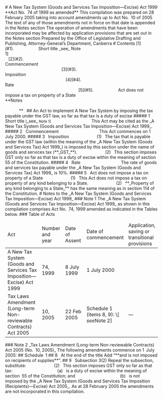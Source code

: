 <?xml:namespace prefix = v ns = "urn:schemas-microsoft-com:vml" /><v:shapetype id="_x0000_t75" coordsize="21600,21600" o:preferrelative="t" o:spt="75" filled="f" stroked="f" path=" m@4@5 l@4@11@9@11@9@5 xe"><v:stroke joinstyle="miter"></v:stroke><v:formulas><v:f eqn="if lineDrawn pixelLineWidth 0 "></v:f><v:f eqn="sum @0 1 0 "></v:f><v:f eqn="sum 0 0 @1 "></v:f><v:f eqn="prod @2 1 2 "></v:f><v:f eqn="prod @3 21600 pixelWidth "></v:f><v:f eqn="prod @3 21600 pixelHeight "></v:f><v:f eqn="sum @0 0 1 "></v:f><v:f eqn="prod @6 1 2 "></v:f><v:f eqn="prod @7 21600 pixelWidth "></v:f><v:f eqn="sum @8 21600 0 "></v:f><v:f eqn="prod @7 21600 pixelHeight "></v:f><v:f eqn="sum @10 21600 0 "></v:f></v:formulas><v:path o:extrusionok="f" gradientshapeok="t" o:connecttype="rect"></v:path><o:lock v:ext="edit" aspectratio="t"></o:lock></v:shapetype><v:shape id="_x0000_i1025" style="WIDTH: 114pt; HEIGHT: 84pt" type="#_x0000_t75" coordsize="21600,21600" fillcolor="winColor(17)"><v:imagedata o:title="" src="EC302E5BFC097061CA256FB60026CFBF/$FILE/image001.png"></v:imagedata></v:shape><o:p></o:p>

# A New Tax System (Goods and Services Tax Imposition—Excise) Act 1999<o:p></o:p>

**Act No. 74 of 1999 as amended<o:p></o:p>**

This compilation was prepared on <?xml:namespace prefix = st1 ns = "urn:schemas-microsoft-com:office:smarttags" /><st1:date style="BACKGROUND-POSITION: left bottom; BACKGROUND-IMAGE: url(res://ietag.dll/#34/#1001); BACKGROUND-REPEAT: repeat-x" month="2" day="28" year="2005">28 February 2005</st1:date>
taking into account amendments up to Act No. 10 of 2005<o:p></o:p>

The text of any of those amendments not in force
on that date is appended in the Notes section<o:p></o:p>

The operation of amendments that have been incorporated may be 
affected by application provisions that are set out in the Notes section<o:p></o:p>

Prepared by the Office of Legislative Drafting and Publishing,
Attorney-General’s Department, <st1:city style="BACKGROUND-POSITION: left bottom; BACKGROUND-IMAGE: url(res://ietag.dll/#34/#1001); BACKGROUND-REPEAT: repeat-x"><st1:place style="BACKGROUND-POSITION: left bottom; BACKGROUND-IMAGE: url(res://ietag.dll/#34/#1001); BACKGROUND-REPEAT: repeat-x">Canberra</st1:place></st1:city><o:p></o:p>


# Contents

[1](#1).            Short title _see_ Note 1]<span style="mso-tab-count: 1 dotted">                                                                        </span>

[2](#2).            Commencement<span style="mso-tab-count: 1 dotted">                                                                                   </span>

[3](#3).            Imposition<span style="mso-tab-count: 1 dotted">                                                                                           </span>

[4](#4).            Rate<span style="mso-tab-count: 1 dotted">                                                                                                      </span>

[5](#5).            Act does not impose a tax on property of a State<span style="mso-tab-count: 1 dotted">                               </span>

**Notes<span style="mso-tab-count: 1">                                                                                                                                              </span>** 


## An Act to implement A New Tax System by imposing the tax payable under the  GST law, so far as that tax is a duty of excise

##### <a id="1"></a>1  Short title<span style="FONT-WEIGHT: normal; FONT-SIZE: 9pt; mso-bidi-font-weight: bold"> [</span>_see_<span style="FONT-WEIGHT: normal; FONT-SIZE: 9pt; mso-bidi-font-weight: bold"> Note 1]</span>

                   This Act may be cited as the _A New Tax System (Goods and Services Tax Imposition—Excise) Act 1999_.

##### <a id="2"></a>2  Commencement

                   This Act commences on <st1:date style="BACKGROUND-POSITION: left bottom; BACKGROUND-IMAGE: url(res://ietag.dll/#34/#1001); BACKGROUND-REPEAT: repeat-x" month="7" day="1" year="2000">1 July 2000</st1:date>.

##### <a id="3"></a>3  Imposition

             (1)  The tax that is payable under the GST law (within the meaning of the _A New Tax System (Goods and Services Tax) Act 1999_) is imposed by this section under the name of goods and services tax (**_GST_**).

             (2)  This section imposes GST only so far as that tax is a duty of excise within the meaning of section 55 of the Constitution.

##### <a id="4"></a>4  Rate

                   The rate of goods and services tax payable under the _A New Tax System (Goods and Services Tax) Act 1999_ is 10%.

##### <a id="5"></a>5  Act does not impose a tax on property of a State

             (1)  This Act does not impose a tax on property of any kind belonging to a State.

             (2)  **_Property of any kind belonging to a State_** has the same meaning as in section 114 of the Constitution.


# Notes to the _<span style="mso-no-proof: yes">A New Tax System (Goods and Services Tax Imposition—Excise) Act 1999</span>_<o:p></o:p>

### Note 1<o:p></o:p>

The _A New Tax System (Goods and Services Tax Imposition—Excise) Act 1999_ as shown in this compilation comprises Act No. 74, 1999 amended as indicated in the Tables below.<o:p></o:p>

### Table of Acts<o:p></o:p>

<table>
<colgroup>
  <col width="31%">
  <col width="16%">
  <col width="18%">
  <col width="20%">
  <col width="16%">
</colgroup>

<thead>
  <tr>
    <td>
      <div>Act  <o:p></o:p> </div>
    </td>
    <td>
      <div>Number 
and year 
   <o:p></o:p> </div>
    </td>
    <td>
      <div>Date 
of Assent 
   <o:p></o:p> </div>
    </td>
    <td>
      <div>Date of commencement  <o:p></o:p> </div>
    </td>
    <td>
      <div>Application, saving or transitional provisions <o:p></o:p> </div>
    </td>
  </tr>
</thead>
<tbody>
  <tr>
    <td>
      <div>A New Tax System (Goods and Services Tax Imposition—Excise) Act 1999 <o:p></o:p></div>
    </td>
    <td>
      <div>74, 1999 <o:p></o:p></div>
    </td>
    <td>
      <div><st1:date style="BACKGROUND-POSITION: left bottom; BACKGROUND-IMAGE: url(res://ietag.dll/#34/#1001); BACKGROUND-REPEAT: repeat-x" month="7" day="8" year="1999">8 July 1999</st1:date> <o:p></o:p></div>
    </td>
    <td>
      <div><st1:date style="BACKGROUND-POSITION: left bottom; BACKGROUND-IMAGE: url(res://ietag.dll/#34/#1001); BACKGROUND-REPEAT: repeat-x" month="7" day="1" year="2000">1 July 2000</st1:date> <o:p></o:p></div>
    </td>
    <td>
      <div><o:p> </o:p></div>
    </td>
  </tr>
  <tr>
    <td>
      <div>Tax Laws Amendment (Long-term Non-reviewable Contracts) Act 2005 <o:p></o:p></div>
    </td>
    <td>
      <div>10, 2005 <o:p></o:p></div>
    </td>
    <td>
      <div>22 Feb 2005 <o:p></o:p></div>
    </td>
    <td>
      <div>Schedule 1 (items 8, 9): \[ <i style="mso-bidi-font-style: normal">see</i>Note 2] <o:p></o:p></div>
    </td>
    <td>
      <div>— <o:p></o:p></div>
    </td>
  </tr>
</tbody></table>


### Note 2<o:p></o:p>

_Tax Laws Amendment (Long-term Non-reviewable Contracts) Act 2005 

(No. 10, 2005)<o:p></o:p>_

The following amendments commence on 1 July 2005:<o:p></o:p>

## Schedule 1<o:p></o:p>

## 8  At the end of the title

Add “**and is not imposed on recipients of supplies**”.

## 9  Subsection 3(2)

Repeal the subsection, substitute:

             (2)  This section imposes GST only so far as that tax:

                     (a)  is a duty of excise within the meaning of section 55 of the Constitution; and

                     (b)  is not imposed by the _A New Tax System (Goods and Services Tax Imposition (Recipients)—Excise) Act 2005_.<o:p></o:p>

As at 28 February 2005 the amendments are not incorporated in this compilation.<o:p></o:p>


<o:p> </o:p>
